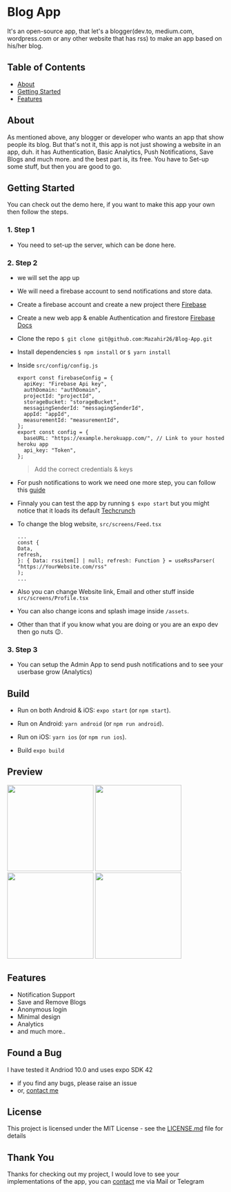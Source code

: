 # Blog App

It's an open-source app, that let's a blogger(dev.to, medium.com, wordpress.com or any other website that has rss) to make an app based on his/her blog.

## Table of Contents

- [About](#about)
- [Getting Started](#getting_started)
- [Features](#features)

## About

As mentioned above, any blogger or developer who wants an app that show people its blog.
But that's not it, this app is not just showing a website in an app, duh.
it has Authentication, Basic Analytics, Push Notifications, Save Blogs and much more.
and the best part is, its free. You have to Set-up some stuff, but then you are good to go.

## Getting Started

You can check out the demo here, if you want to make this app your own then follow the steps.

### 1. Step 1

- You need to set-up the server, which can be done here.

### 2. Step 2

- we will set the app up

- We will need a firebase account to send notifications and store data.

- Create a firebase account and create a new project there [Firebase](https://console.firebase.google.com/)

- Create a new web app & enable Authentication and firestore [Firebase Docs](https://firebase.google.com/docs/web/setup)

- Clone the repo `$ git clone git@github.com:Mazahir26/Blog-App.git`

- Install dependencies `$ npm install` or `$ yarn install`

- Inside `src/config/config.js`

  ```
  export const firebaseConfig = {
    apiKey: "Firebase Api key",
    authDomain: "authDomain",
    projectId: "projectId",
    storageBucket: "storageBucket",
    messagingSenderId: "messagingSenderId",
    appId: "appId",
    measurementId: "measurementId",
  };
  export const config = {
    baseURL: "https://example.herokuapp.com/", // Link to your hosted heroku app
    api_key: "Token",
  };
  ```

  > Add the correct credentials & keys

- For push notifications to work we need one more step, you can follow this [guide](https://docs.expo.dev/push-notifications/using-fcm/#client-setup)

- Finnaly you can test the app by running `$ expo start`
  but you might notice that it loads its default [Techcrunch](https://techcrunch.com/)

- To change the blog website, `src/screens/Feed.tsx`

  ```
  ...
  const {
  Data,
  refresh,
  }: { Data: rssitem[] | null; refresh: Function } = useRssParser(
  "https://YourWebsite.com/rss"
  );
  ...
  ```

- Also you can change Website link, Email and other stuff
  inside `src/screens/Profile.tsx`

- You can also change icons and splash image inside `/assets`.

- Other than that if you know what you are doing or you are an expo dev then go nuts :wink:.

### 3. Step 3

- You can setup the Admin App to send push notifications and to see your userbase grow (Analytics)

## Build

- Run on both Android & iOS: `expo start` (or `npm start`).

- Run on Android: `yarn android` (or `npm run android`).

- Run on iOS: `yarn ios` (or `npm run ios`).

- Build `expo build`

## Preview
<img  src = "https://user-images.githubusercontent.com/46394948/137863725-f34337b8-d6ac-4006-a6ad-49d2e393e508.png" width="200"/> <img src = "https://user-images.githubusercontent.com/46394948/137863733-190e0af1-3499-4bf2-ae52-267a78f5de7f.png" width="200"/>
<img src = "https://user-images.githubusercontent.com/46394948/137863736-83c400b4-bacd-4732-a705-c01b6db2ceee.png" width="200"/> <img src = "https://user-images.githubusercontent.com/46394948/137863741-1d709431-d02a-4cd0-9126-12f257d7ed79.png" width="200"/>

## Features

- Notification Support
- Save and Remove Blogs
- Anonymous login
- Minimal design
- Analytics
- and much more..

## Found a Bug

I have tested it Andriod 10.0 and uses expo SDK 42

- if you find any bugs, please raise an issue
- or, [contact me](http://mazahir26.github.io/)

## License

This project is licensed under the MIT License - see the [LICENSE.md](LICENSE.md) file for details

## Thank You

Thanks for checking out my project, I would love to see your implementations of the app, you can [contact](http://mazahir26.github.io/) me via Mail or Telegram

